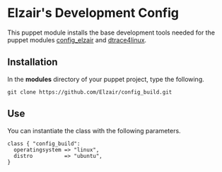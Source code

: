 Elzair's Development Config
===========================

This puppet module installs the base development tools needed for the puppet modules [config_elzair](https://github.com/Elzair/config_elzair) and [dtrace4linux](https://github.com/Elzair/dtrace4linux).

Installation
------------

In the **modules** directory of your puppet project, type the following.

    git clone https://github.com/Elzair/config_build.git

Use
---

You can instantiate the class with the following parameters.

    class { "config_build":
      operatingsystem => "linux",
      distro          => "ubuntu",
    }
